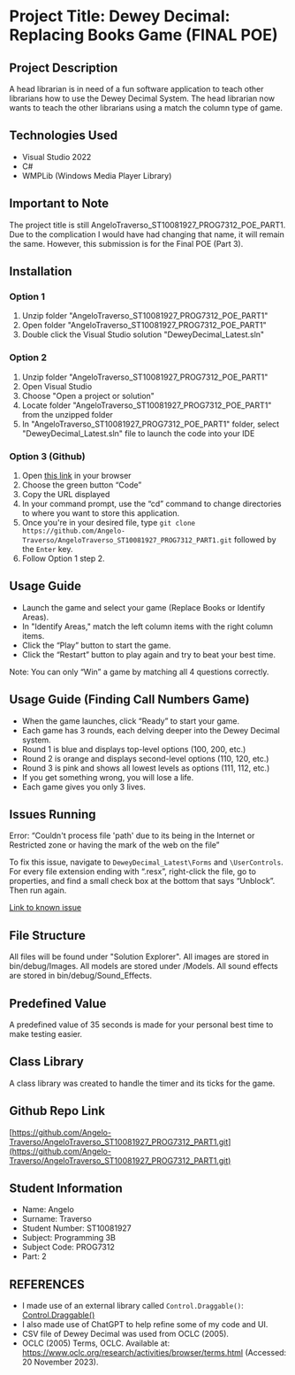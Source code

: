 # Project Title: Dewey Decimal: Replacing Books Game (FINAL POE)

## Project Description

A head librarian is in need of a fun software application to teach other librarians how to use the Dewey Decimal System. The head librarian now wants to teach the other librarians using a match the column type of game.

## Technologies Used

- Visual Studio 2022
- C#
- WMPLib (Windows Media Player Library)

## Important to Note

The project title is still AngeloTraverso_ST10081927_PROG7312_POE_PART1. Due to the complication I would have had changing that name, it will remain the same. However, this submission is for the Final POE (Part 3).

## Installation

### Option 1

1. Unzip folder "AngeloTraverso_ST10081927_PROG7312_POE_PART1"
2. Open folder "AngeloTraverso_ST10081927_PROG7312_POE_PART1"
3. Double click the Visual Studio solution "DeweyDecimal_Latest.sln"

### Option 2

1. Unzip folder "AngeloTraverso_ST10081927_PROG7312_POE_PART1"
2. Open Visual Studio
3. Choose "Open a project or solution"
4. Locate folder "AngeloTraverso_ST10081927_PROG7312_POE_PART1" from the unzipped folder
5. In "AngeloTraverso_ST10081927_PROG7312_POE_PART1" folder, select "DeweyDecimal_Latest.sln" file to launch the code into your IDE

### Option 3 (Github)

1. Open [this link](https://github.com/Angelo-Traverso/AngeloTraverso_ST10081927_PROG7312_PART1.git) in your browser
2. Choose the green button “Code”
3. Copy the URL displayed
4. In your command prompt, use the “cd” command to change directories to where you want to store this application.
5. Once you're in your desired file, type `git clone https://github.com/Angelo-Traverso/AngeloTraverso_ST10081927_PROG7312_PART1.git` followed by the `Enter` key.
6. Follow Option 1 step 2.

## Usage Guide

- Launch the game and select your game (Replace Books or Identify Areas).
- In "Identify Areas," match the left column items with the right column items.
- Click the “Play” button to start the game.
- Click the “Restart” button to play again and try to beat your best time.

Note: You can only “Win” a game by matching all 4 questions correctly.

## Usage Guide (Finding Call Numbers Game)

- When the game launches, click “Ready” to start your game.
- Each game has 3 rounds, each delving deeper into the Dewey Decimal system.
- Round 1 is blue and displays top-level options (100, 200, etc.)
- Round 2 is orange and displays second-level options (110, 120, etc.)
- Round 3 is pink and shows all lowest levels as options (111, 112, etc.)
- If you get something wrong, you will lose a life.
- Each game gives you only 3 lives.

## Issues Running

Error: “Couldn't process file 'path' due to its being in the Internet or Restricted zone or having the mark of the web on the file”

To fix this issue, navigate to `DeweyDecimal_Latest\Forms` and `\UserControls`. For every file extension ending with “.resx”, right-click the file, go to properties, and find a small check box at the bottom that says “Unblock”. Then run again.

[Link to known issue](https://learn.microsoft.com/en-us/visualstudio/msbuild/errors/msb3821?view=vs-2022&f1url=%3FappId%3DDev16IDEF1%26l%3DEN-US%26k%3Dk(MSBuild.GenerateResource.MOTW)%3Bk(TargetFrameworkMoniker-.NETFramework%2CVersion%253Dv4.8)%26rd%3Dtrue)

## File Structure

All files will be found under "Solution Explorer".
All images are stored in bin/debug/Images.
All models are stored under /Models.
All sound effects are stored in bin/debug/Sound_Effects.

## Predefined Value

A predefined value of 35 seconds is made for your personal best time to make testing easier.

## Class Library

A class library was created to handle the timer and its ticks for the game.

## Github Repo Link

[https://github.com/Angelo-Traverso/AngeloTraverso_ST10081927_PROG7312_PART1.git](https://github.com/Angelo-Traverso/AngeloTraverso_ST10081927_PROG7312_PART1.git)

## Student Information

- Name: Angelo
- Surname: Traverso
- Student Number: ST10081927
- Subject: Programming 3B
- Subject Code: PROG7312
- Part: 2

## REFERENCES

- I made use of an external library called `Control.Draggable()`: [Control.Draggable()](https://github.com/intrueder/Control.Draggable)
- I also made use of ChatGPT to help refine some of my code and UI.
- CSV file of Dewey Decimal was used from OCLC (2005).
- OCLC (2005) Terms, OCLC. Available at: https://www.oclc.org/research/activities/browser/terms.html (Accessed: 20 November 2023).
